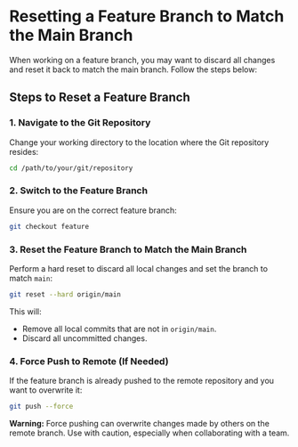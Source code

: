 # Resetting a Feature Branch to Match the Main Branch

When working on a feature branch, you may want to discard all changes and reset it back to match the main branch. Follow the steps below:

## Steps to Reset a Feature Branch

### 1. Navigate to the Git Repository
Change your working directory to the location where the Git repository resides:
```sh
cd /path/to/your/git/repository
```

### 2. Switch to the Feature Branch
Ensure you are on the correct feature branch:
```sh
git checkout feature
```

### 3. Reset the Feature Branch to Match the Main Branch
Perform a hard reset to discard all local changes and set the branch to match `main`:
```sh
git reset --hard origin/main
```
This will:
- Remove all local commits that are not in `origin/main`.
- Discard all uncommitted changes.

### 4. Force Push to Remote (If Needed)
If the feature branch is already pushed to the remote repository and you want to overwrite it:
```sh
git push --force
```
**Warning:** Force pushing can overwrite changes made by others on the remote branch. Use with caution, especially when collaborating with a team.
